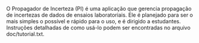 O Propagador de Incerteza (PI) é uma aplicação que gerencia propagação de incertezas de dados de ensaios laboratoriais.
Ele é planejado para ser o mais simples o possível e rápido para o uso, e é dirigido a estudantes. Instruções detalhadas de como usá-lo podem ser encontradas no arquivo doc/tutorial.txt.
